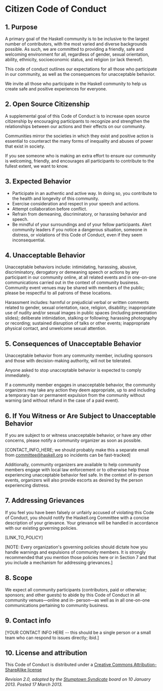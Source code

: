 # Citizen Code of Conduct

## 1. Purpose

A primary goal of the Haskell community is to be inclusive to the
largest number of contributors, with the most varied and diverse
backgrounds possible.  As such, we are committed to providing a
friendly, safe and welcoming environment for all, regardless of
gender, sexual orientation, ability, ethnicity, socioeconomic status,
and religion (or lack thereof).

This code of conduct outlines our expectations for all those who
participate in our community, as well as the consequences for
unacceptable behavior.

We invite all those who participate in the Haskell community to help
us create safe and positive experiences for everyone.

## 2.‎ ‏Open Source Citizenship

A supplemental goal of this Code of Conduct is to increase open source
citizenship by encouraging participants to recognize and strengthen
the relationships between our actions and their effects on our
community.

Communities mirror the societies in which they exist and positive
action is essential to counteract the many forms of inequality and
abuses of power that exist in society.

If you see someone who is making an extra effort to ensure our
community is welcoming, friendly, and encourages all participants to
contribute to the fullest extent, we want to know.

## 3.‎ ‏Expected Behavior

  * Participate in an authentic and active way. In doing so, you
    contribute to the health and longevity of this community.
  * Exercise consideration and respect in your speech and actions.
  * Attempt collaboration before conflict.
  * Refrain from demeaning, discriminatory, or harassing behavior and speech.
  * Be mindful of your surroundings and of your fellow
    participants. Alert community leaders if you notice a dangerous
    situation, someone in distress, or violations of this Code of
    Conduct, even if they seem inconsequential.

## 4.‎ ‏Unacceptable Behavior

Unacceptable behaviors include: intimidating, harassing, abusive,
discriminatory, derogatory or demeaning speech or actions by
any participant in our community online, at all related
events and in one-on-one communications carried out in the
context of community business. Community event venues may be
shared with members of the public; please be respectful to
all patrons of these locations.

Harassment includes: harmful or prejudicial verbal or written
comments related to gender, sexual orientation, race,
religion, disability; inappropriate use of nudity and/or
sexual images in public spaces (including presentation
slides); deliberate intimidation, stalking or following;
harassing photography or recording; sustained disruption of
talks or other events; inappropriate physical contact, and
unwelcome sexual attention.

## 5.‎ ‏Consequences of Unacceptable Behavior

Unacceptable behavior from any community member, including
sponsors and those with decision-making authority, will not
be tolerated.

Anyone asked to stop unacceptable behavior is expected to
comply immediately.

If a community member engages in unacceptable behavior, the
community organizers may take any action they deem
appropriate, up to and including a temporary ban or
permanent expulsion from the community without warning (and
without refund in the case of a paid event).

## 6.‎ ‏If You Witness or Are Subject to Unacceptable Behavior

If you are subject to or witness unacceptable behavior, or have any
other concerns, please notify a community organizer as soon as
possible.

[CONTACT_INFO_HERE; we should probably make this a separate email from committee@haskell.org so incidents can be fast-tracked]

Additionally, community organizers are available to help
community members engage with local law enforcement or to
otherwise help those experiencing unacceptable behavior feel
safe. In the context of in-person events, organizers will
also provide escorts as desired by the person experiencing
distress.

## 7.‎ ‏Addressing Grievances

If you feel you have been falsely or unfairly accused of violating
this Code of Conduct, you should notify the Haskell.org Committee with
a concise description of your grievance.  Your grievance will be
handled in accordance with our existing governing
policies.

[LINK_TO_POLICY]

[NOTE:‎ ‏Every organization's governing policies should dictate
how you handle warnings and expulsions of community members.
It is strongly recommended that you mention those policies
here or in Section 7 and that you include a mechanism
for addressing grievances.]

## 8.‎ ‏Scope

We expect all community participants (contributors, paid or
otherwise; sponsors; and other guests) to abide by this
Code of Conduct in all community venues—online and in-
person—as well as in all one-on-one communications pertaining
to community business.

## 9.‎ ‏Contact info

‎[‏YOUR CONTACT INFO HERE -- this should be a single
person or a small team who can respond to issues
directly; ibid.]

## 10.‎ ‏License and attribution

This Code of Conduct is distributed under a [Creative
Commons Attribution-ShareAlike license](http://creativecommons.org/licenses/by-sa/3.0/)

_Revision 2.0, adopted by the [Stumptown
Syndicate](http://stumptownsyndicate.org) board on 10 January 2013. Posted 17 March 2013._
